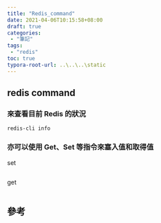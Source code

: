 ```yaml
---
title: "Redis_command"
date: 2021-04-06T10:15:58+08:00
draft: true
categories:
 - "筆記"
tags:
 - "redis"
toc: true
typora-root-url: ..\..\..\static
---
```


## redis command
<!-- 簡介 -->
<!--more-->

### 來查看目前 Redis 的狀況
```
redis-cli info 
```

### 亦可以使用 Get、Set 等指令來塞入值和取得值
set
```

```
get 
```

```



## 參考
